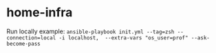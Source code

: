 # home-infra

Run locally example: `ansible-playbook init.yml --tag=zsh --connection=local -i localhost,  --extra-vars "os_user=prof" --ask-become-pass`

